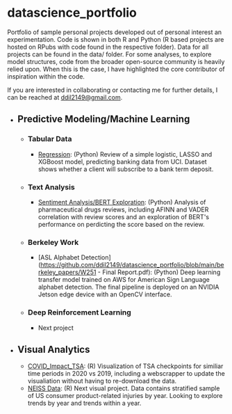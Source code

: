 # datascience_portfolio

Portfolio of sample personal projects developed out of personal interest an experimentation. Code is shown in both R and Python (R based projects are hosted on RPubs with code found in the respective folder). Data for all projects can be found in the data/ folder. For some analyses, to explore model structures, code from the broader open-source community is heavily relied upon. When this is the case, I have highlighted the core contributor of inspiration within the code. 

If you are interested in collaborating or contacting me for further details, I can be reached at ddil2149@gmail.com.

- ## Predictive Modeling/Machine Learning
  - ### Tabular Data
    - [Regression](https://github.com/ddil2149/datascience_portfolio/blob/main/banking_regression/banking_regression.ipynb): (Python) Review of a simple logistic, LASSO and XGBoost model, predicting banking data from UCI. Dataset shows whether a client will subscribe to a bank term deposit.
  - ### Text Analysis
    - [Sentiment Analysis/BERT Exploration](https://github.com/ddil2149/datascience_portfolio/blob/main/pharmaceuticalReview_text/PharmaceuticalReview.ipynb): (Python) Analysis of pharmaceutical drugs reviews, including AFINN and VADER correlation with review scores and an exploration of BERT's performance on perdicting the score based on the review.
  - ### Berkeley Work
    - [ASL Alphabet Detection](https://github.com/ddil2149/datascience_portfolio/blob/main/berkeley_papers/W251 - Final Report.pdf): (Python) Deep learning transfer model trained on AWS for American Sign Language alphabet detection. The final pipeline is deployed on an NVIDIA Jetson edge device with an OpenCV interface. 
   
  - ### Deep Reinforcement Learning
    - Next project

- ## Visual Analytics
  - [COVID_Impact_TSA](https://rpubs.com/ddil2149/684752): (R) Visualization of TSA checkpoints for similiar time periods in 2020 vs 2019, including a webscrapper to update the visualiation without having to re-download the data.
  - [NEISS Data](https://rpubs.com/ddil2149/726684): (R) Next visual project. Data contains stratified sample of US consumer product-related injuries by year. Looking to explore trends by year and trends within a year. 

